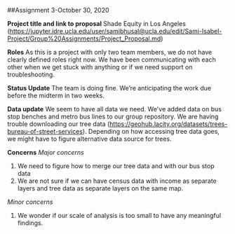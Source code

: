 ##Assignment 3-October 30, 2020

**Project title and link to proposal**
Shade Equity in Los Angeles (https://jupyter.idre.ucla.edu/user/samibhusal@ucla.edu/edit/Sami-Isabel-Project/Group%20Assignments/Project_Proposal.md)

**Roles**
As this is a project with only two team members, we do not have clearly defined roles right now. We have been communicating with each other when we get stuck with anything or if we need support on troubleshooting. 

**Status Update**
The team is doing fine. We’re anticipating the work due before the midterm in two weeks.

**Data update**
We seem to have all data we need. We've added data on bus stop benches and metro bus lines to our group repository.
We are having trouble downloading our tree data (https://geohub.lacity.org/datasets/trees-bureau-of-street-services).
Depending on how accessing tree data goes, we might have to figure alternative data source for trees.

**Concerns**
*Major concerns*
  1. We need to figure how to merge our tree data and with our bus stop data
  2. We are not sure if we can have census data with income as separate layers and tree data as separate layers on the same map.
  
*Minor concerns*
  1. We wonder if our scale of analysis is too small to have any meaningful findings.





